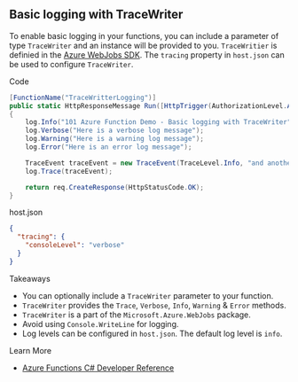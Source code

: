 ## Basic logging with TraceWriter
To enable basic logging in your functions, you can include a parameter of type `TraceWriter` and an instance will be provided to you. `TraceWritier` is definied in the [Azure WebJobs SDK](https://github.com/Azure/azure-webjobs-sdk/blob/master/src/Microsoft.Azure.WebJobs.Host/TraceWriter.cs). The `tracing` property in `host.json` can be used to configure `TraceWriter`.


Code
```csharp
[FunctionName("TraceWritterLogging")]
public static HttpResponseMessage Run([HttpTrigger(AuthorizationLevel.Anonymous, "GET")]HttpRequestMessage req, TraceWriter log)
{
    log.Info("101 Azure Function Demo - Basic logging with TraceWriter");
    log.Verbose("Here is a verbose log message");
    log.Warning("Here is a warning log message");
    log.Error("Here is an error log message");

    TraceEvent traceEvent = new TraceEvent(TraceLevel.Info, "and another one!");
    log.Trace(traceEvent);

    return req.CreateResponse(HttpStatusCode.OK);
}
```
host.json
```json
{
  "tracing": {   
    "consoleLevel": "verbose"
  }
}
```
Takeaways
* You can optionally include a `TraceWriter` parameter to your function.
* `TraceWriter` provides the `Trace`, `Verbose`, `Info`, `Warning` & `Error` methods.
* `TraceWriter` is a part of the `Microsoft.Azure.WebJobs` package.
* Avoid using `Console.WriteLine` for logging.
* Log levels can be configured in `host.json`. The default log level is `info`.

Learn More
* [Azure Functions C# Developer Reference](https://docs.microsoft.com/en-us/azure/azure-functions/functions-reference-csharp#logging)